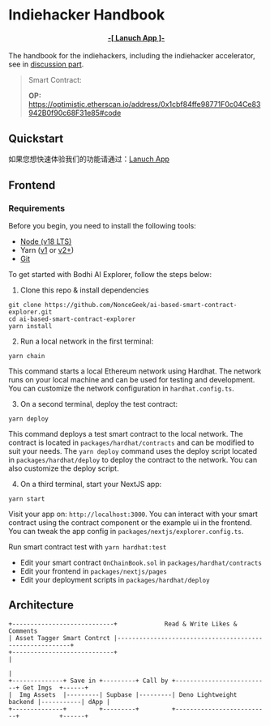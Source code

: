 # Indiehacker Handbook

<h4 align="center">
  <a href="https://indiehacker.rootmud.xyz"> -[ Lanuch App ]- </a>
</h4>


The handbook for the indiehackers, including the indiehacker accelerator, see in [discussion part](https://github.com/orgs/NonceGeek/discussions).

> Smart Contract:
>
> **OP:** https://optimistic.etherscan.io/address/0x1cbf84ffe98771F0c04Ce83942B0f90c68F31e85#code
>
>  

## Quickstart

如果您想快速体验我们的功能请通过：<a href="https://indiehacker.rootmud.xyz">Lanuch App</a>

## Frontend
### Requirements

Before you begin, you need to install the following tools:

- [Node (v18 LTS)](https://nodejs.org/en/download/)
- Yarn ([v1](https://classic.yarnpkg.com/en/docs/install/) or [v2+](https://yarnpkg.com/getting-started/install))
- [Git](https://git-scm.com/downloads)

To get started with Bodhi AI Explorer, follow the steps below:

1. Clone this repo & install dependencies

```
git clone https://github.com/NonceGeek/ai-based-smart-contract-explorer.git
cd ai-based-smart-contract-explorer
yarn install
```

2. Run a local network in the first terminal:

```
yarn chain
```

This command starts a local Ethereum network using Hardhat. The network runs on your local machine and can be used for testing and development. You can customize the network configuration in `hardhat.config.ts`.

3. On a second terminal, deploy the test contract:

```
yarn deploy
```

This command deploys a test smart contract to the local network. The contract is located in `packages/hardhat/contracts` and can be modified to suit your needs. The `yarn deploy` command uses the deploy script located in `packages/hardhat/deploy` to deploy the contract to the network. You can also customize the deploy script.

4. On a third terminal, start your NextJS app:

```
yarn start
```

Visit your app on: `http://localhost:3000`. You can interact with your smart contract using the contract component or the example ui in the frontend. You can tweak the app config in `packages/nextjs/explorer.config.ts`.

Run smart contract test with `yarn hardhat:test`

- Edit your smart contract `OnChainBook.sol` in `packages/hardhat/contracts`
- Edit your frontend in `packages/nextjs/pages`
- Edit your deployment scripts in `packages/hardhat/deploy`


## Architecture

```
+----------------------------+             Read & Write Likes & Comments
| Asset Tagger Smart Contrct |---------------------------------------------------------+
+----------------------------+                                                         |
                                                                                       |
+--------------+ Save in +---------+ Call by +--------------------------+ Get Imgs  +------+
|  Img Assets  |---------| Supbase |---------| Deno Lightweight backend |-----------| dApp |
+--------------+         +---------+         +--------------------------+           +------+
```

